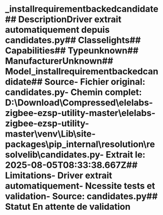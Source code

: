 # _installrequirementbackedcandidate##  DescriptionDriver extrait automatiquement depuis candidates.py##  Classelights##  Capabilities##  Typeunknown##  ManufacturerUnknown##  Model_installrequirementbackedcandidate##  Source- **Fichier original**: candidates.py- **Chemin complet**: D:\Download\Compressed\elelabs-zigbee-ezsp-utility-master\elelabs-zigbee-ezsp-utility-master\venv\Lib\site-packages\pip\_internal\resolution\resolvelib\candidates.py- **Extrait le**: 2025-08-05T08:33:38.667Z##  Limitations- Driver extrait automatiquement- Ncessite tests et validation- Source: candidates.py##  Statut En attente de validation
